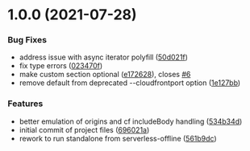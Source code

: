 # 1.0.0 (2021-07-28)


### Bug Fixes

* address issue with async iterator polyfill ([50d021f](https://github.com/ryanolee/serverless-offline-edge-lambda/commit/50d021f030116e124f0946cf74728120916892e3))
* fix type errors ([023470f](https://github.com/ryanolee/serverless-offline-edge-lambda/commit/023470fc40bf331e0a21f12bd7d32dff1a385564))
* make custom section optional ([e172628](https://github.com/ryanolee/serverless-offline-edge-lambda/commit/e172628ee8042918253ae765fbac67cc474f63ba)), closes [#6](https://github.com/ryanolee/serverless-offline-edge-lambda/issues/6)
* remove default from deprecated --cloudfrontport option ([1e127bb](https://github.com/ryanolee/serverless-offline-edge-lambda/commit/1e127bb2f17da95d6776a872ce7f055bd1e5cefa))


### Features

* better emulation of origins and cf includeBody handling ([534b34d](https://github.com/ryanolee/serverless-offline-edge-lambda/commit/534b34dd8cfc5c20b39f6cec9027339807528de5))
* initial commit of project files ([696021a](https://github.com/ryanolee/serverless-offline-edge-lambda/commit/696021a4eec50c358a27743891f2fb84561cf68e))
* rework to run standalone from serverless-offline ([561b9dc](https://github.com/ryanolee/serverless-offline-edge-lambda/commit/561b9dc204e1ccbca4cd652fc1e396b639473709))
